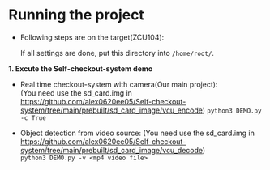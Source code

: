 # **Running the project**

* Following steps are on the target(ZCU104):

  If all settings are done, put this directory into `/home/root/`. 
  
    
**1. Excute the Self-checkout-system demo** 

  * Real time checkout-system with camera(Our main project):  
  (You need use the sd_card.img in <https://github.com/alex0620ee05/Self-checkout-system/tree/main/prebuilt/sd_card_image/vcu_encode>)
  `python3 DEMO.py -c True` 

  * Object detection from video source: 
  (You need use the sd_card.img in <https://github.com/alex0620ee05/Self-checkout-system/tree/main/prebuilt/sd_card_image/vcu_decode>)    
  `python3 DEMO.py -v <mp4 video file>`  
    
 

